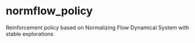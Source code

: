 # normflow_policy
Reinforcement policy based on Normalizing Flow Dynamical System with stable explorations
